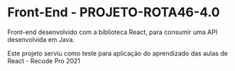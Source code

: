 # Front-End - PROJETO-ROTA46-4.0

Front-end desenvolvido com a biblioteca React, para consumir uma API desenvolvida em Java. 

Este projeto serviu como teste para aplicação do aprendizado das aulas de React - Recode Pro 2021     